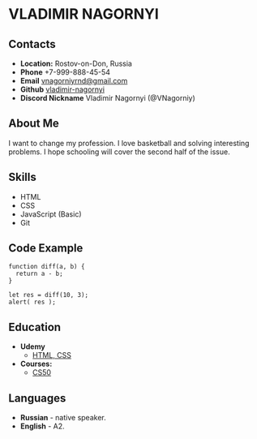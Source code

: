 # **VLADIMIR NAGORNYI**

## **Contacts**

- **Location:** Rostov-on-Don, Russia
- **Phone** +7-999-888-45-54
- **Email** vnagorniyrnd@gmail.com
- **Github** [vladimir-nagornyi](https://github.com/VNagorniy)
- **Discord Nickname** Vladimir Nagornyi (@VNagorniy)

## **About Me**

I want to change my profession. I love basketball and solving interesting problems. I hope schooling will cover the second half of the issue.

## **Skills**

- HTML
- CSS
- JavaScript (Basic)
- Git

## **Code Example**

```
function diff(a, b) {
  return a - b;
}

let res = diff(10, 3);
alert( res );
```

## **Education**

- **Udemy**
  - [HTML, CSS](https://www.udemy.com/course/webdeveloper/)
- **Courses:**
  - [CS50](https://www.youtube.com/channel/UCcabW7890RKJzL968QWEykA)

## Languages

- **Russian** - native speaker.
- **English** - A2.
